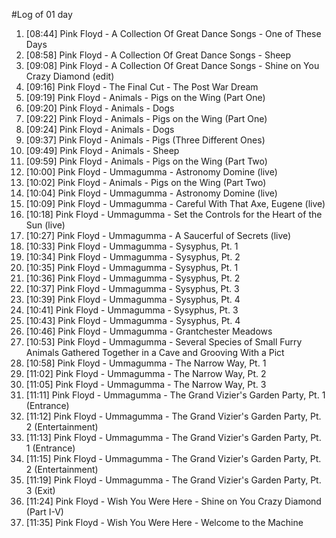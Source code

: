 #Log of 01 day

1. [08:44] Pink Floyd - A Collection Of Great Dance Songs - One of These Days
1. [08:58] Pink Floyd - A Collection Of Great Dance Songs - Sheep
1. [09:08] Pink Floyd - A Collection Of Great Dance Songs - Shine on You Crazy Diamond (edit)
1. [09:16] Pink Floyd - The Final Cut - The Post War Dream
1. [09:19] Pink Floyd - Animals - Pigs on the Wing (Part One)
1. [09:20] Pink Floyd - Animals - Dogs
1. [09:22] Pink Floyd - Animals - Pigs on the Wing (Part One)
1. [09:24] Pink Floyd - Animals - Dogs
1. [09:37] Pink Floyd - Animals - Pigs (Three Different Ones)
1. [09:49] Pink Floyd - Animals - Sheep
1. [09:59] Pink Floyd - Animals - Pigs on the Wing (Part Two)
1. [10:00] Pink Floyd - Ummagumma - Astronomy Domine (live)
1. [10:02] Pink Floyd - Animals - Pigs on the Wing (Part Two)
1. [10:04] Pink Floyd - Ummagumma - Astronomy Domine (live)
1. [10:09] Pink Floyd - Ummagumma - Careful With That Axe, Eugene (live)
1. [10:18] Pink Floyd - Ummagumma - Set the Controls for the Heart of the Sun (live)
1. [10:27] Pink Floyd - Ummagumma - A Saucerful of Secrets (live)
1. [10:33] Pink Floyd - Ummagumma - Sysyphus, Pt. 1
1. [10:34] Pink Floyd - Ummagumma - Sysyphus, Pt. 2
1. [10:35] Pink Floyd - Ummagumma - Sysyphus, Pt. 1
1. [10:36] Pink Floyd - Ummagumma - Sysyphus, Pt. 2
1. [10:37] Pink Floyd - Ummagumma - Sysyphus, Pt. 3
1. [10:39] Pink Floyd - Ummagumma - Sysyphus, Pt. 4
1. [10:41] Pink Floyd - Ummagumma - Sysyphus, Pt. 3
1. [10:43] Pink Floyd - Ummagumma - Sysyphus, Pt. 4
1. [10:46] Pink Floyd - Ummagumma - Grantchester Meadows
1. [10:53] Pink Floyd - Ummagumma - Several Species of Small Furry Animals Gathered Together in a Cave and Grooving With a Pict
1. [10:58] Pink Floyd - Ummagumma - The Narrow Way, Pt. 1
1. [11:02] Pink Floyd - Ummagumma - The Narrow Way, Pt. 2
1. [11:05] Pink Floyd - Ummagumma - The Narrow Way, Pt. 3
1. [11:11] Pink Floyd - Ummagumma - The Grand Vizier's Garden Party, Pt. 1 (Entrance)
1. [11:12] Pink Floyd - Ummagumma - The Grand Vizier's Garden Party, Pt. 2 (Entertainment)
1. [11:13] Pink Floyd - Ummagumma - The Grand Vizier's Garden Party, Pt. 1 (Entrance)
1. [11:15] Pink Floyd - Ummagumma - The Grand Vizier's Garden Party, Pt. 2 (Entertainment)
1. [11:19] Pink Floyd - Ummagumma - The Grand Vizier's Garden Party, Pt. 3 (Exit)
1. [11:24] Pink Floyd - Wish You Were Here - Shine on You Crazy Diamond (Part I-V)
1. [11:35] Pink Floyd - Wish You Were Here - Welcome to the Machine
